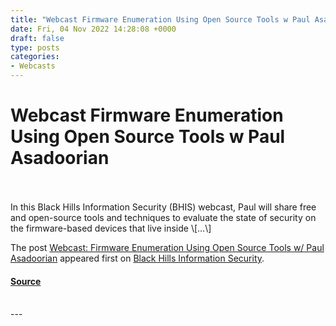 ```yaml
---
title: "Webcast Firmware Enumeration Using Open Source Tools w Paul Asadoorian"
date: Fri, 04 Nov 2022 14:28:08 +0000
draft: false
type: posts
categories: 
- Webcasts
---
```

# Webcast Firmware Enumeration Using Open Source Tools w Paul Asadoorian

<br/>

<br/>
In this Black Hills Information Security (BHIS) webcast, Paul will share free and open-source tools and techniques to evaluate the state of security on the firmware-based devices that live inside \[…\]

The post [Webcast: Firmware Enumeration Using Open Source Tools w/ Paul Asadoorian](https://www.blackhillsinfosec.com/webcast-firmware-enumeration-using-open-source-tools-w-paul-asadoorian/) appeared first on [Black Hills Information Security](https://www.blackhillsinfosec.com).

#### [Source](https://www.blackhillsinfosec.com/webcast-firmware-enumeration-using-open-source-tools-w-paul-asadoorian/)

<br/>
---
